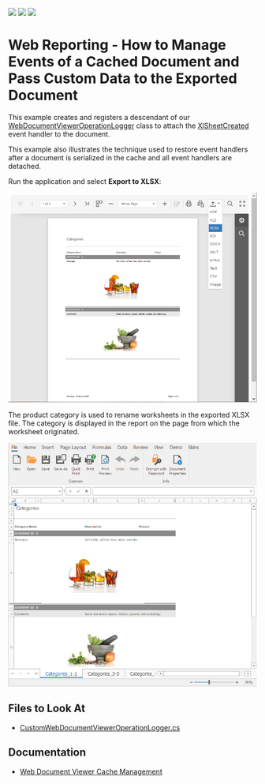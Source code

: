 <!-- default badges list -->
![](https://img.shields.io/endpoint?url=https://codecentral.devexpress.com/api/v1/VersionRange/150279301/2023.1)
[![](https://img.shields.io/badge/Open_in_DevExpress_Support_Center-FF7200?style=flat-square&logo=DevExpress&logoColor=white)](https://supportcenter.devexpress.com/ticket/details/T830513)
[![](https://img.shields.io/badge/📖_How_to_use_DevExpress_Examples-e9f6fc?style=flat-square)](https://docs.devexpress.com/GeneralInformation/403183)
<!-- default badges end -->
# Web Reporting - How to Manage Events of a Cached Document and Pass Custom Data to the Exported Document

This example creates and registers a descendant of our [WebDocumentViewerOperationLogger](https://docs.devexpress.com/XtraReports/DevExpress.XtraReports.Web.WebDocumentViewer.WebDocumentViewerOperationLogger) class to attach the [XlSheetCreated](https://docs.devexpress.com/CoreLibraries/DevExpress.XtraPrinting.PrintingSystemBase.XlSheetCreated) event handler to the document.

This example also illustrates the technique used to restore event handlers after a document is serialized in the cache and all event handlers are detached.

Run the application and select **Export to XLSX**:

![Export to XLSX](Images/export-screenshot.png)

The product category is used to rename worksheets in the exported XLSX file. The category is displayed in the report on the page from which the worksheet originated.

![Exported XLS file with Renamed Worksheets](Images/result-screenshot.png)


## Files to Look At

* [CustomWebDocumentViewerOperationLogger.cs](CustomCachedDocumentSourceSerialization/Services/CustomWebDocumentViewerOperationLogger.cs)

## Documentation

* [Web Document Viewer Cache Management](https://docs.devexpress.com/XtraReports/404234/web-reporting/general-information-on-web-reporting/document-viewer-caching)